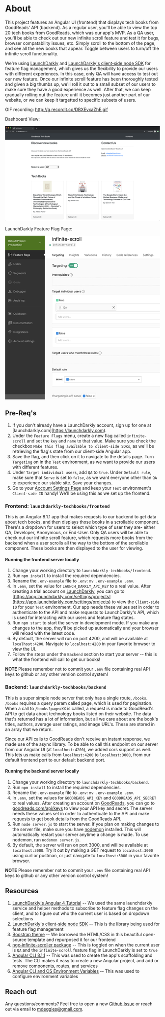 # About

This project features an Angular UI (frontend) that displays tech books from GoodReads' API (backend). As a regular user, you'll be able to view the top 20 tech books from GoodReads, which was our app's MVP. As a QA user, you'll be able to check out our new infinite scroll feature and test it for bugs, browser compatability issues, etc. Simply scroll to the bottom of the page, and see all the new books that appear. Toggle between users to turn/off the infinite scroll functionality. 

We're using [LaunchDarkly](https://launchdarkly.com) and [LaunchDarkly's client-side node SDK](https://docs.launchdarkly.com/docs/node-client-sdk-reference#section-getting-started) for feature flag management, which gives us the flexibility to provide our users with different experiences. In this case, only QA will have access to test out our new feature. Once our infinite scroll feature has been thoroughly tested and given a big thumbs up, we'll roll it out to a small subset of our users to make sure they have a good experience as well. After that, we can keep gradually rolling out the feature until it becomes just another part of our website, or we can keep it targetted to specific subsets of users. 

GIF recording: http://g.recordit.co/DBXEvxaZhE.gif

Dashboard View:

![Dashboard View](https://raw.githubusercontent.com/mdeggies/techbooks-launchdarkly/master/frontend/images/dashboard.png)

LaunchDarkly Feature Flag Page:

![LaunchDarkly Feature Flag Page](https://raw.githubusercontent.com/mdeggies/techbooks-launchdarkly/master/frontend/images/flags.png)

## Pre-Req's

1. If you don't already have a LaunchDarkly account, sign up for one at [launchdarkly.com][https://launchdarkly.com). 
2. Under the `Feature Flags` menu, create a new flag called `infinite-scroll` and set the `key` and `name` to that value. Make sure you check the checkbox `Make this flag available to client-side SDKs`, as we'll be retrieving the flag's state from our client-side Angular app. 
3. Save the flag, and then click on it to navigate to the details page. Turn `Targeting` on in the `Test` environment, as we want to provide our users with different features. 
4. Under `Target individual users`, add `QA` to `true`. Under `Default rule`, make sure that `Serve` is set to `false`, as we want everyone other than `QA` to experience our stable site. Save your changes. 
5. Go to your [Account Settings Page](https://app.launchdarkly.com/settings/projects) and keep your `Test` environment's `Client-side ID` handy! We'll be using this as we set up the frontend. 

### Frontend: `launchdarkly-techbooks/frontend`

This is an Angular 8.1.1 app that makes requests to our backend to get data about tech books, and then displays those books in a scrollable component. There's a dropdown for users to select which type of user they are- either QA, Developer, Anonymous, or End-User. Only QA users will be able to check out our infinite scroll feature, which requests more books from the backend when a user scrolls all the way to the bottom of the scrollable component. These books are then displayed to the user for viewing.

#### Running the frontend server locally

1. Change your working directory to `launchdarkly-techbooks/frontend`.
2. Run `npm install` to install the required dependencies.
3. Rename the `.env-example` file to `.env`: `mv .env-example .env`.
4. In `.env`, set the value for `LAUNCH_DARKLY_API_KEY` to a real value. After creating a trial account on [LaunchDarkly](https://launchdarkly.com), you can go to [https://app.launchdarkly.com/settings/projects](https://app.launchdarkly.com/settings/projects) to view the `Client-side ID` for your `Test` environment. Our app needs these values set in order to authenticate to the API and make requests to LaunchDarkly's API, which is used for interacting with our users and feature flag states. 
5. Run `npm start` to start the server in development mode. If you make any changes to the app, they'll be picked up automatically and your browser will reload with the latest code. 
6. By default, the server will run on port 4200, and will be available at `localhost:4200`. Navigate to `localhost:4200` in your favorite browser to view the UI. 
7. Follow the steps under the `Backend` section to start your server -- this is what the frontend will call to get our books!

**NOTE** Please remember not to commit your `.env` file containing real API keys to github or any other version control system! 

### Backend: `launchdarkly-techbooks/backend`

This is a super simple node server that only has a single route, `/books`. `/books` requires a query param called page, which is used for pagination. When a call to `/books?page=XX` is called, a request is made to GoodRead's API to get data about technology books listed on their website. The data that's returned has a lot of information, but all we care about are the book's titles, authors, average user ratings, and image URL's. These are stored in an array that we return. 

Since our API calls to GoodReads don't receive an instant response, we made use of the async library. To be able to call this endpoint on our server from our Angular UI (at `localhost:4200`), we added cors support as well. This lets us make calls from `localhost:4200` to `localhost:3000`, from our default frontend port to our default backend port. 

#### Running the backend server locally

1. Change your working directory to `launchdarkly-techbooks/backend`.
2. Run `npm install` to install the required dependencies.
3. Rename the `.env-example` file to `.env`: `mv .env-example .env`.
4. In `.env`, set the values for `GOODREADS_API_KEY` and `GOODREADS_API_SECRET` to real values. After creating an account on [GoodReads](https://www.goodreads.com/), you can go to [goodreads.com/api/keys](goodreads.com/api/keys) to view your API key and secret. The server needs these values set in order to authenticate to the API and make requests to get book details from the GoodReads API.
5. Run `node server.js` to start the server. If you plan on making changes to the server file, make sure you have [nodemon](https://www.npmjs.com/package/nodemon) installed. This will automatically restart your server anytime a change is made. To use nodemon, run `nodemon server.js`.
6. By default, the server will run on port 3000, and will be available at `localhost:3000`. Try it out by making a GET request to `localhost:3000` using curl or postman, or just navigate to `localhost:3000` in your favorite browser.

**NOTE** Please remember not to commit your `.env` file containing real API keys to github or any other version control system! 

## Resources

1. [LaunchDarkly's Angular 4 Tutorial](https://launchdarkly.com/blog/integrating-feature-flags-in-angular-v4/) -- We used the same launchdarkly service and helper methods to subscribe to feature flag changes on the client, and to figure out who the current user is based on dropdown selections
2. [LaunchDarkly's client-side node SDK](https://docs.launchdarkly.com/docs/node-client-sdk-reference#section-getting-started) -- This is the library being used for feature flag management
3. [Boostrap theme](https://github.com/BlackrockDigital/startbootstrap-business-frontpage) -- We borrowed the HTML/CSS in this beautiful open-source template and repurposed it for our frontend
4. [ngx-infinite-scroller package](https://www.npmjs.com/package/ngx-infinite-scroller) -- This is toggled on when the current user is `QA` and the `infinite-scroll` feature flag in LaunchDarkly is set to `true`
5. [Angular CLI 8.1.1](https://www.npmjs.com/package/@angular/cli/v/8.1.1) -- This was used to create the app's scaffolding and tests. The CLI makes it easy to create a new Angular project, and add or remove components, routes, and services
6. [Angular CLI and OS Environment Variables](https://medium.com/@natchiketa/angular-cli-and-os-environment-variables-4cfa3b849659) -- This was used to configure environment variables

## Reach out

Any questions/comments? Feel free to open a new [Github Issue](https://github.com/mdeggies/techbooks-launchdarkly/issues) or reach out via email to mdeggies@gmail.com.
